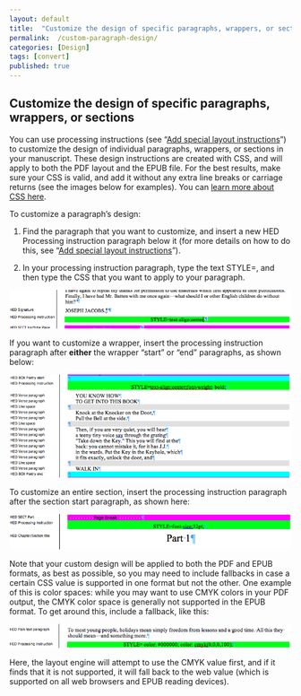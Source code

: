 ```yaml
---
layout: default
title:  "Customize the design of specific paragraphs, wrappers, or sections"
permalink:  /custom-paragraph-design/
categories: [Design]
tags: [convert]
published: true
---
```


<section data-type="chapter" class="hsecchapter" data-hederis-type="hsecchapter" id="custom-paragraph-design" data-pi-attrs="id: custom-paragraph-design; data-tags: convert;" role="doc-chapter" data-tags="convert" data-author-name=" " data-book-title=" " title="Customize the design of specific paragraphs, wrappers, or sections"><h1 data-hederis-type="hblkchaptitle" class="hblkchaptitle" id="phFQ5xp7M">Customize the design of specific paragraphs, wrappers, or sections</h1><p class="hblkp" data-hederis-type="hblkp" id="pZIj81hlg">You can use processing instructions (see &#8220;<a href="{% post_url 2020-08-18-37-Addspeciallayoutinstructions %}" data-hederis-type="hspana" id="pa12o8AIX"><span class="Hyperlink" data-hederis-type="hspnspan" id="pUBVn70su">Add special layout instructions</span></a>&#8221;) to customize the design of individual paragraphs, wrappers, or sections in your manuscript. These design instructions are created with CSS, and will apply to both the PDF layout and the EPUB file. For the best results, make sure your CSS is valid, and add it without any extra line breaks or carriage returns (see the images below for examples). You can <a href="https://developer.mozilla.org/en-US/docs/Web/CSS/Reference" data-hederis-type="hspana" id="pqopHUOiF"><span class="Hyperlink" data-hederis-type="hspnspan" id="pCtxNeqcQ">learn more about CSS here</span></a>.</p><p class="hblkp" data-hederis-type="hblkp" id="pasu8krzz">To customize a paragraph&#8217;s design:</p><ol class="hwprnumlist" data-hederis-type="hwprnumlist" id="pAUu0mplV"><li class="hblkoli" data-hederis-type="hblkoli" id="liAeFe9e4z"><p class="hblkoli" data-hederis-type="hblklip" id="pKaSB7Y0H">Find the paragraph that you want to customize, and insert a new HED Processing instruction paragraph below it (for more details on how to do this, see &#8220;<a href="{% post_url 2020-08-18-37-Addspeciallayoutinstructions %}" data-hederis-type="hspana" id="pIXilpaZo"><span class="Hyperlink" data-hederis-type="hspnspan" id="pShbEWWjo">Add special layout instructions</span></a>&#8221;).</p></li><li class="hblkoli" data-hederis-type="hblkoli" id="liWturnKZE"><p class="hblkoli" data-hederis-type="hblklip" id="pPa339c92">In your processing instruction paragraph, type the text STYLE=, and then type the CSS that you want to apply to your paragraph.</p></li></ol><img data-hederis-type="hblkimg" class="hblkimg" id="ph1I1N1eV" src="/images/pi2.png" data-img-src="pi2.png"/><p class="hblkp" data-hederis-type="hblkp" id="pjx01a2z3">If you want to customize a wrapper, insert the processing instruction paragraph after <strong class="hspanstrong" data-hederis-type="hspanstrong" id="pUS2Ye88b">either</strong> the wrapper &#8220;start&#8221; or &#8220;end&#8221; paragraphs, as shown below: </p><img data-hederis-type="hblkimg" class="hblkimg" id="plDRljLfw" src="/images/stylepiwrapper.png" data-img-src="stylepiwrapper.png"/><p class="hblkp" data-hederis-type="hblkp" id="pMkWDRxuc">To customize an entire section, insert the processing instruction paragraph after the section start paragraph, as shown here:</p><img data-hederis-type="hblkimg" class="hblkimg" id="phNZJr61H" src="/images/stylepisection.png" data-img-src="stylepisection.png"/><p class="hblkp" data-hederis-type="hblkp" id="pWLPIMf3j">Note that your custom design will be applied to both the PDF and EPUB formats, as best as possible, so you may need to include fallbacks in case a certain CSS value is supported in one format but not the other. One example of this is color spaces: while you may want to use CMYK colors in your PDF output, the CMYK color space is generally not supported in the EPUB format. To get around this, include a fallback, like this:</p><img data-hederis-type="hblkimg" class="hblkimg" id="p9X2ARJkj" src="/images/stylepicolorfallback.png" data-img-src="stylepicolorfallback.png"/><p class="hblkp" data-hederis-type="hblkp" id="p8pqgyNpq">Here, the layout engine will attempt to use the CMYK value first, and if it finds that it is not supported, it will fall back to the web value (which is supported on all web browsers and EPUB reading devices).</p></section>